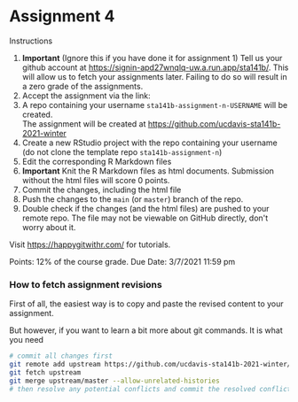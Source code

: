 # Assignment 4


Instructions

1. **Important** (Ignore this if you have done it for assignment 1) Tell us your github account at https://signin-apd27wnqlq-uw.a.run.app/sta141b/. This will allow us to fetch your assignments later. Failing to do so will result in a zero grade of the assignments.
1. Accept the assignment via the link: 
1. A repo containing your username `sta141b-assignment-n-USERNAME` will be created.<br>
    The assignment will be created at https://github.com/ucdavis-sta141b-2021-winter
1. Create a new RStudio project with the repo containing your username  (do not clone the template repo `sta141b-assignment-n`)
1. Edit the corresponding R Markdown files
1. **Important** Knit the R Markdown files as html documents. Submission without the html files will score 0 points.
1. Commit the changes, including the html file
1. Push the changes to the `main` (or `master`) branch of the repo.
1. Double check if the changes (and the html files) are pushed to your remote repo. The file may not be viewable on GitHub directly, don't worry about it.


Visit https://happygitwithr.com/ for tutorials.


Points: 12% of the course grade.
Due Date: 3/7/2021 11:59 pm


### How to fetch assignment revisions

First of all, the easiest way is to copy and paste the revised content to your assignment.

But however, if you want to learn a bit more about git commands. It is what you need

```sh
# commit all changes first
git remote add upstream https://github.com/ucdavis-sta141b-2021-winter/sta141b-assignment-x.git
git fetch upstream
git merge upstream/master --allow-unrelated-histories
# then resolve any potential conflicts and commit the resolved conflict
```
